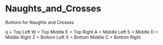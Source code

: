 # Naughts_and_Crosses

Buttons for Naughts and Crosses

q = Top Left
W = Top Middle
E = Top Right
A  = Middle Left
S = Middle
D = Middle Right
Z = Bottom Left
X = Bottom Middle
C = Bottom Right
